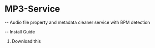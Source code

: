 MP3-Service
===========

-- Audio file property and metadata cleaner service with BPM detection

-- Install Guide

1. Download this